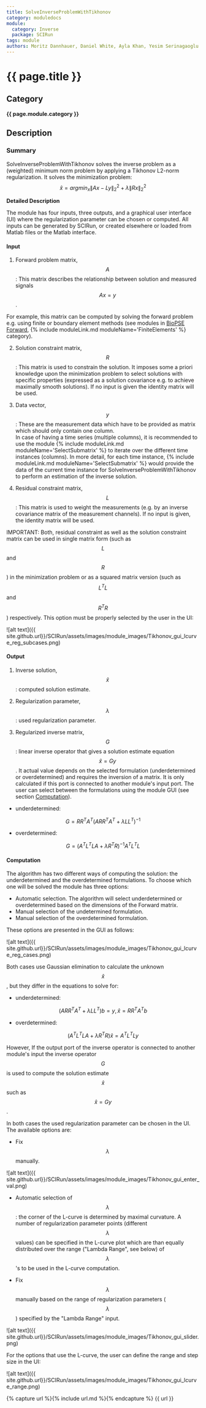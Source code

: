 ```yaml
---
title: SolveInverseProblemWithTikhonov
category: moduledocs
module:
  category: Inverse
  package: SCIRun
tags: module
authors: Moritz Dannhauer, Daniel White, Ayla Khan, Yesim Serinagaoglu
---
```


<script type="text/javascript" async
  src="https://cdn.mathjax.org/mathjax/latest/MathJax.js?config=TeX-AMS_CHTML">
</script>

# {{ page.title }}

## Category

**{{ page.module.category }}**

## Description

### Summary

SolveInverseProblemWithTikhonov solves the inverse problem as a (weighted) minimum norm problem by applying a Tikhonov L2-norm regularization.
It solves the minimization problem:
$$\hat{x}=argmin_x \|Ax -Ly\|^{2}_{2} + \lambda\|Rx\|^{2}_{2}$$

**Detailed Description**

The module has four inputs, three outputs, and a graphical user interface (UI) where the regularization parameter can be chosen or computed.
All inputs can be generated by SCIRun, or created elsewhere or loaded from Matlab files or the Matlab interface.

#### Input

1. Forward problem matrix, $$A$$: This matrix describes the relationship between solution and measured signals $$A x = y$$.

For example, this matrix can be computed by solving the forward problem e.g. using finite or boundary element methods (see modules in  [BioPSE Forward](http://scirundocwiki.sci.utah.edu/SCIRunDocs/index.php/CIBC:Documentation:SCIRun:Reference:BioPSE "TODO Change once it's off the wiki"), {% include moduleLink.md moduleName='FiniteElements' %} category).

2. Solution constraint matrix, $$R$$: This matrix is used to constrain the solution. It imposes some a priori knowledge upon the minimization problem to select solutions
with specific properties (expressed as a solution covariance e.g. to achieve maximally smooth solutions). If no input is given the identity matrix will be used.

3. Data vector, $$y$$: These are the measurement data which have to be provided as matrix which should only contain one column.  
In case of having a time series (multiple columns), it is recommended to use the module {% include moduleLink.md moduleName='SelectSubmatrix' %} to iterate over the different time instances (columns). In more detail, for each time instance, {% include moduleLink.md moduleName='SelectSubmatrix' %} would provide the data of the current time instance for SolveInverseProblemWithTikhonov to perform an estimation of the inverse solution.

4. Residual constraint matrix, $$L$$: This matrix is used to weight the measurements (e.g. by an inverse covariance matrix of the measurement channels).
If no input is given, the identity matrix will be used.

IMPORTANT: Both, residual constraint as well as the solution constraint matrix can be used in single matrix form (such as $$L$$ and $$R$$) in the minimization problem or as a squared matrix version (such as $$L^T L$$ and $$R^T R$$) respectively. This option must be properly selected by the user in the UI:

![alt text]({{ site.github.url}}/SCIRun/assets/images/module_images/Tikhonov_gui_lcurve_reg_subcases.png)

#### Output

1. Inverse solution, $$\hat{x}$$: computed solution estimate.

2. Regularization parameter, $$ \lambda $$: used regularization parameter.

3. Regularized inverse matrix, $$G$$: linear inverse operator that gives a solution estimate equation $$\hat{x} = G y$$. It actual value depends on the selected formulation (underdetermined or overdetermined) and requires the inversion of a matrix. It is only calculated if this port is connected to another module's input port.
The user can select between the formulations using the module GUI (see section [Computation](#computation)).

* underdetermined:

$$G=RR^TA^T (ARR^TA^T + \lambda LL^T)^{-1}$$

* overdetermined:

$$G=(A^TL^TLA + \lambda R^TR)^{-1}A^TL^TL$$

#### Computation <a name="computation"></a>

The algorithm has two different ways of computing the solution: the underdetermined and the overdetermined formulations.
To choose which one will be solved the module has three options:

* Automatic selection. The algorithm will select underdetermined or overdetermined based on the dimensions of the Forward matrix.
* Manual selection of the undetermined formulation.
* Manual selection of the overdetermined formulation.

These options are presented in the GUI as follows:

![alt text]({{ site.github.url}}/SCIRun/assets/images/module_images/Tikhonov_gui_lcurve_reg_cases.png)

Both cases use Gaussian elimination to calculate the unknown $$\hat{x}$$, but they differ in the equations to solve for:

* underdetermined:

$$ (A R R^T A^T + \lambda L L^T) b = y, \hat{x} = R R^T A^T b  $$

* overdetermined:

$$(A^T L^T L A + \lambda R^T R) \hat{x} = A^T L^T L y$$

However, If the output port of the inverse operator is connected to another module's input the inverse operator $$ G $$ is used to compute the
solution estimate $$ \hat{x} $$ such as $$ \hat{x} = G y $$.

In both cases the used regularization parameter can be chosen in the UI.
The available options are:

* Fix $$ \lambda $$ manually.

![alt text]({{ site.github.url}}/SCIRun/assets/images/module_images/Tikhonov_gui_enter_val.png)

* Automatic selection of $$ \lambda $$: the corner of the L-curve is determined by maximal curvature. A number of regularization parameter points (different $$ \lambda $$ values) can be specified in the L-curve plot which are than equally distributed over the range ("Lambda Range", see below) of $$ \lambda $$'s to be used in the L-curve computation.

* Fix $$ \lambda $$ manually based on the range of regularization parameters ($$ \lambda $$) specified by the "Lambda Range" input.

![alt text]({{ site.github.url}}/SCIRun/assets/images/module_images/Tikhonov_gui_slider.png)

For the options that use the L-curve, the user can define the range and step size in the UI:

![alt text]({{ site.github.url}}/SCIRun/assets/images/module_images/Tikhonov_gui_lcurve_range.png)


{% capture url %}{% include url.md %}{% endcapture %}
{{ url }}
